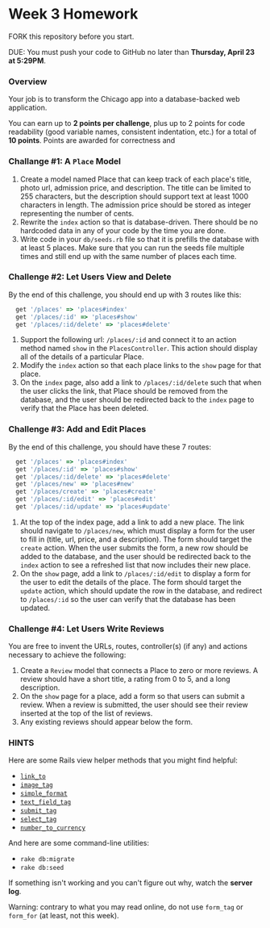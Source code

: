 # Week 3 Homework

FORK this repository before you start.

DUE: You must push your code to GitHub no later than **Thursday, April 23 at 5:29PM**.

### Overview

Your job is to transform the Chicago app into a database-backed web application.

You can earn up to **2 points per challenge**, plus up to 2 points for code readability (good variable names, consistent indentation, etc.) for a total of **10 points**. Points are awarded for correctness and

### Challange #1: A `Place` Model
1. Create a model named Place that can keep track of each place's title, photo url, admission price, and description.  The title can be limited to 255 characters, but the description should support text at least 1000 characters in length.  The admission price should be stored as integer representing the number of cents.
1. Rewrite the `index` action so that is database-driven.  There should be no hardcoded data in any of your code by the time you are done.
1. Write code in your `db/seeds.rb` file so that it is prefills the database with at least 5 places.  Make sure that you can run the seeds file multiple times and still end up with the same number of places each time.

### Challenge #2: Let Users View and Delete

By the end of this challenge, you should end up with 3 routes like this:

``` ruby
  get '/places' => 'places#index'
  get '/places/:id' => 'places#show'
  get '/places/:id/delete' => 'places#delete'
```

1. Support the following url: `/places/:id` and connect it to an action method named `show` in the `PlacesController`.  This action should display all of the details of a particular Place.
1. Modify the `index` action so that each place links to the `show` page for that place.
1. On the `index` page, also add a link to `/places/:id/delete` such that when the user clicks the link, that Place should be removed from the database, and the user should be redirected back to the `index` page to verify that the Place has been deleted.

### Challenge #3: Add and Edit Places

By the end of this challenge, you should have these 7 routes:

``` ruby
  get '/places' => 'places#index'
  get '/places/:id' => 'places#show'
  get '/places/:id/delete' => 'places#delete'
  get '/places/new' => 'places#new'
  get '/places/create' => 'places#create'
  get '/places/:id/edit' => 'places#edit'
  get '/places/:id/update' => 'places#update'
```

1. At the top of the index page, add a link to add a new place.  The link should navigate to `/places/new`, which must display a form for the user to fill in (title, url, price, and a description). The form should target the `create` action. When the user submits the form, a new row should be added to the database, and the user should be redirected back to the `index` action to see a refreshed list that now includes their new place.
1. On the `show` page, add a link to `/places/:id/edit` to display a form for the user to edit the details of the place.  The form should target the `update` action, which should update the row in the database, and redirect to `/places/:id` so the user can verify that the database has been updated.



### Challenge #4: Let Users Write Reviews

You are free to invent the URLs, routes, controller(s) (if any) and actions necessary to achieve the following:

1. Create a `Review` model that connects a Place to zero or more reviews.  A review should have a short title, a rating from 0 to 5, and a long description.
1. On the `show` page for a place, add a form so that users can submit a review. When a review is submitted, the user should see their review inserted at the top of the list of reviews.
2. Any existing reviews should appear below the form.


### HINTS

Here are some Rails view helper methods that you might find helpful:

* [`link_to`](http://api.rubyonrails.org/classes/ActionView/Helpers/UrlHelper.html#method-i-link_to)
* [`image_tag`](http://api.rubyonrails.org/classes/ActionView/Helpers/AssetTagHelper.html#method-i-image_tag)
* [`simple_format`](http://api.rubyonrails.org/classes/ActionView/Helpers/TextHelper.html#method-i-simple_format)
* [`text_field_tag`](http://api.rubyonrails.org/classes/ActionView/Helpers/FormTagHelper.html#method-i-text_field_tag)
* [`submit_tag`](http://api.rubyonrails.org/classes/ActionView/Helpers/FormTagHelper.html#method-i-submit_tag)
* [`select_tag`](http://api.rubyonrails.org/classes/ActionView/Helpers/FormTagHelper.html#method-i-select_tag)
* [`number_to_currency`](http://api.rubyonrails.org/classes/ActionView/Helpers/NumberHelper.html#method-i-number_to_currency)


And here are some command-line utilities:

* `rake db:migrate`
* `rake db:seed`

If something isn't working and you can't figure out why, watch the **server log**.

Warning: contrary to what you may read online, do not use `form_tag` or `form_for` (at least, not this week).



